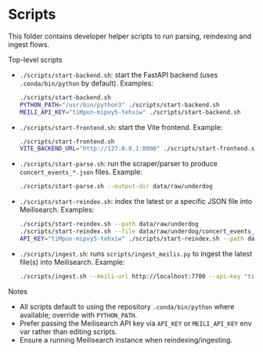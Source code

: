 # Scripts

This folder contains developer helper scripts to run parsing, reindexing and ingest flows.

Top-level scripts

- `./scripts/start-backend.sh`: start the FastAPI backend (uses `.conda/bin/python` by default). Examples:

  ```bash
  ./scripts/start-backend.sh
  PYTHON_PATH="/usr/bin/python3" ./scripts/start-backend.sh
  MEILI_API_KEY="tiMpun-mipvy5-tehxiw" ./scripts/start-backend.sh
  ```

- `./scripts/start-frontend.sh`: start the Vite frontend. Example:

  ```bash
  ./scripts/start-frontend.sh
  VITE_BACKEND_URL="http://127.0.0.1:8000" ./scripts/start-frontend.sh
  ```

- `./scripts/start-parse.sh`: run the scraper/parser to produce `concert_events_*.json` files. Example:

  ```bash
  ./scripts/start-parse.sh --output-dir data/raw/underdog
  ```

- `./scripts/start-reindex.sh`: index the latest or a specific JSON file into Meilisearch. Examples:

  ```bash
  ./scripts/start-reindex.sh --path data/raw/underdog
  ./scripts/start-reindex.sh --file data/raw/underdog/concert_events_20250922_184039.json
  API_KEY="tiMpun-mipvy5-tehxiw" ./scripts/start-reindex.sh --path data/raw/underdog
  ```

- `./scripts/ingest.sh`: runs `scripts/ingest_meilis.py` to ingest the latest file(s) into Meilisearch. Example:

  ```bash
  ./scripts/ingest.sh --meili-url http://localhost:7700 --api-key "tiMpun-mipvy5-tehxiw"
  ```

Notes

- All scripts default to using the repository `.conda/bin/python` where available; override with `PYTHON_PATH`.
- Prefer passing the Meilisearch API key via `API_KEY` or `MEILI_API_KEY` env var rather than editing scripts.
- Ensure a running Meilisearch instance when reindexing/ingesting.
